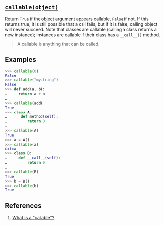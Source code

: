 ## [`callable(object)`](https://docs.python.org/3/library/functions.html#callable)

Return `True` if the object argument appears callable, `False` if not. If this returns true, it is still possible that a call fails, but if it is false, calling object will never succeed. Note that classes are callable (calling a class returns a new instance); instances are callable if their class has a `__call__()` method.

> A callable is anything that can be called.

## Examples

```python
>>> callable(0)
False
>>> callable("mystring")
False
>>> def add(a, b):
…     return a + b
…
>>> callable(add)
True
>>> class A:
…      def method(self):
…         return 0
…
>>> callable(A)
True
>>> a = A()
>>> callable(a)
False
>>> class B:
…     def __call__(self):
…         return 0
…
>>> callable(B)
True
>>> b = B()
>>> callable(b)
True
```

## References

1. [What is a "callable"?](https://stackoverflow.com/questions/111234/what-is-a-callable)
